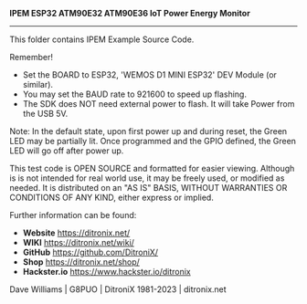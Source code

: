 **IPEM ESP32 ATM90E32 ATM90E36 IoT Power Energy Monitor**

------------

This folder contains IPEM Example Source Code.

  Remember!
  - Set the BOARD to ESP32, 'WEMOS D1 MINI ESP32' DEV Module (or similar).
  - You may set the BAUD rate to 921600 to speed up flashing.
  - The SDK does NOT need external power to flash.  It will take Power from the USB 5V.
  
  Note: In the default state, upon first power up and during reset, the Green LED may be partially lit. Once programmed and the GPIO defined, the Green LED will go off after power up.

  This test code is OPEN SOURCE and formatted for easier viewing.  Although is is not intended for real world use, it may be freely used, or modified as needed.
  It is distributed on an "AS IS" BASIS, WITHOUT WARRANTIES OR CONDITIONS OF ANY KIND, either express or implied.


Further information can be found:

- **Website** https://ditronix.net/
- **WIKI**  https://ditronix.net/wiki/
- **GitHub**  https://github.com/DitroniX/
- **Shop**  https://ditronix.net/shop/
- **Hackster.io** https://www.hackster.io/ditronix

Dave Williams | G8PUO | DitroniX 1981-2023 | ditronix.net
